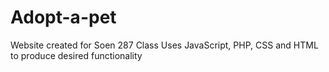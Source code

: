 # Adopt-a-pet
Website created for Soen 287 Class
Uses JavaScript, PHP, CSS and HTML to produce desired functionality
